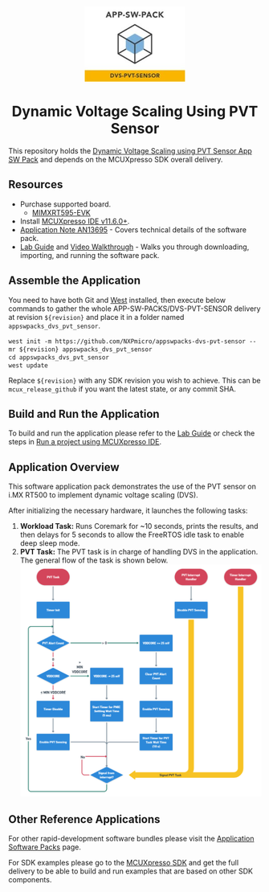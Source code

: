 <p align="center">
	<img width="200" height="150" src="dvs_pvt_sensor/images/icon.jpg">
</p>

<h1 align="center">Dynamic Voltage Scaling Using PVT Sensor</h1>

This repository holds the [Dynamic Voltage Scaling using PVT Sensor App SW Pack](https://www.nxp.com/design/software/embedded-software/power-management-application-software-pack-dvs-using-pvt-sensor:POWER-MANAGEMENT-APP-SW-PACK-DVS-PVT) and depends on the MCUXpresso SDK overall delivery.

## Resources
* Purchase supported board.
    * [MIMXRT595-EVK](https://www.nxp.com/design/development-boards/i-mx-evaluation-and-development-boards/i-mx-rt595-evaluation-kit:MIMXRT595-EVK)
* Install [MCUXpresso IDE v11.6.0+](https://www.nxp.com/design/software/development-software/mcuxpresso-software-and-tools-/mcuxpresso-integrated-development-environment-ide:MCUXpresso-IDE).
* [Application Note AN13695]() - Covers technical details of the software pack.
* [Lab Guide](https://github.com/NXPmicro/appswpacks-dvs-pvt-sensor/blob/mcux_release_github/dvs-pvt-sensor/app/evkmimxrt595/doc/evkmimxrt595_dvs_pvt_sensor_lab_guide.pdf) and [Video Walkthrough]() - Walks you through downloading, importing, and running the software pack.

## Assemble the Application
You need to have both Git and [West](https://docs.zephyrproject.org/latest/develop/west/index.html) installed, then execute below commands to gather the whole APP-SW-PACKS/DVS-PVT-SENSOR delivery at revision ```${revision}``` and place it in a folder named ```appswpacks_dvs_pvt_sensor```. 
```
west init -m https://github.com/NXPmicro/appswpacks-dvs-pvt-sensor --mr ${revision} appswpacks_dvs_pvt_sensor
cd appswpacks_dvs_pvt_sensor
west update
```
Replace ```${revision}``` with any SDK revision you wish to achieve. This can be ```mcux_release_github``` if you want the latest state, or any commit SHA.

## Build and Run the Application
To build and run the application please refer to the [Lab Guide](https://github.com/NXPmicro/appswpacks-dvs-pvt-sensor/blob/mcux_release_github/dvs-pvt-sensor/app/evkmimxrt595/doc/evkmimxrt595_dvs_pvt_sensor_lab_guide.pdf) or check the steps in [Run a project using MCUXpresso IDE](https://github.com/NXPmicro/mcux-sdk/blob/main/docs/run_a_project_using_mcux.md).

## Application Overview
This software application pack demonstrates the use of the PVT sensor on i.MX RT500 to implement dynamic voltage scaling (DVS).

After initializing the necessary hardware, it launches the following tasks:
1. **Workload Task:** Runs Coremark for ~10 seconds, prints the results, and then delays for 5 seconds to allow the FreeRTOS idle task to enable deep sleep mode.
2. **PVT Task:** The PVT task is in charge of handling DVS in the application. The general flow of the task is shown below. \
![flowchart](dvs_pvt_sensor/images/flowchart.png)

## Other Reference Applications
For other rapid-development software bundles please visit the [Application Software Packs](https://www.nxp.com/appswpack) page.

For SDK examples please go to the [MCUXpresso SDK](https://github.com/NXPmicro/mcux-sdk/) and get the full delivery to be able to build and run examples that are based on other SDK components.
